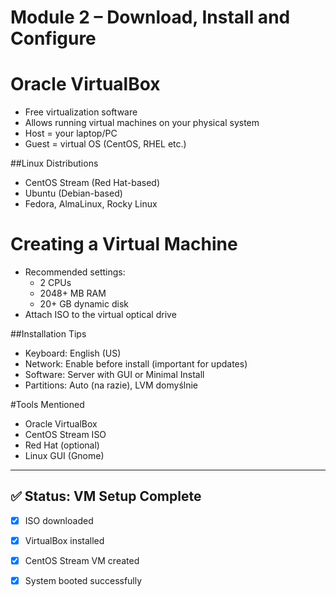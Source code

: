 

# Module 2 – Download, Install and Configure

# Oracle VirtualBox

- Free virtualization software
- Allows running virtual machines on your physical system
- Host = your laptop/PC
- Guest = virtual OS (CentOS, RHEL etc.)

##Linux Distributions

- CentOS Stream (Red Hat-based)
- Ubuntu (Debian-based)
- Fedora, AlmaLinux, Rocky Linux

# Creating a Virtual Machine

- Recommended settings:
  - 2 CPUs
  - 2048+ MB RAM
  - 20+ GB dynamic disk
- Attach ISO to the virtual optical drive

##Installation Tips

- Keyboard: English (US)
- Network: Enable before install (important for updates)
- Software: Server with GUI or Minimal Install
- Partitions: Auto (na razie), LVM domyślnie

#Tools Mentioned

- Oracle VirtualBox
- CentOS Stream ISO
- Red Hat (optional)
- Linux GUI (Gnome)



---

## ✅ Status: VM Setup Complete
- [x] ISO downloaded
- [x] VirtualBox installed
- [x] CentOS Stream VM created
- [x] System booted successfully

